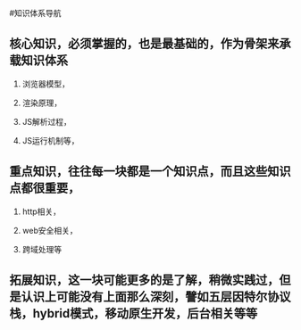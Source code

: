 #知识体系导航

## 核心知识，必须掌握的，也是最基础的，作为骨架来承载知识体系

1. 浏览器模型，

1. 渲染原理，

1. JS解析过程，

1. JS运行机制等，

## 重点知识，往往每一块都是一个知识点，而且这些知识点都很重要，

1. http相关，

1. web安全相关，

1. 跨域处理等

## 拓展知识，这一块可能更多的是了解，稍微实践过，但是认识上可能没有上面那么深刻，譬如五层因特尔协议栈，hybrid模式，移动原生开发，后台相关等等
